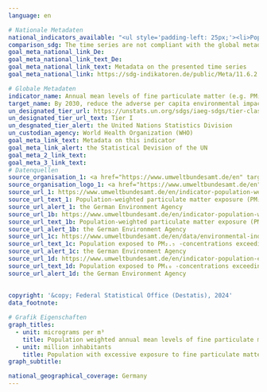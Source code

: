 ```yaml
---
language: en    

# Nationale Metadaten    
national_indicators_available: "<ul style='padding-left: 25px;'><li>Population weighted annual mean levels of fine particulate matter</li> <li> Population with excessive exposure to fine particulate matter</li></ul>"    
comparison_sdg: The time series are not compliant with the global metadata, but provide additional information.    
goal_meta_national_link_De: 
goal_meta_national_link_text_De: 
goal_meta_national_link_text: Metadata on the presented time series
goal_meta_national_link: https://sdg-indikatoren.de/public/Meta/11.6.2.pdf    

# Globale Metadaten    
indicator_name: Annual mean levels of fine particulate matter (e.g. PM₂.₅ and PM₁₀) in cities (population weighted)    
target_name: By 2030, reduce the adverse per capita environmental impact of cities, including by paying special attention to air quality and municipal and other waste management    
un_designated_tier_url: https://unstats.un.org/sdgs/iaeg-sdgs/tier-classification/    
un_designated_tier_url_text: Tier I    
un_desgnated_tier_alert: the United Nations Statistics Division    
un_custodian_agency: World Health Organization (WHO)    
goal_meta_link_text: Metadata on this indicator    
goal_meta_link_alert: the Statistical Devision of the UN    
goal_meta_2_link_text:     
goal_meta_3_link_text:         
# Datenquellen
source_organisation_1: <a href="https://www.umweltbundesamt.de/en" target="_blank" onclick="return confirm_alert('the German Environment Agency','En');"> German Environment Agency </a>
source_organisation_logo_1: <a href="https://www.umweltbundesamt.de/en" target="_blank" onclick="return confirm_alert('the German Environment Agency','En');"><img src="https://sdg-indikatoren.de/public/OrgImgEn/uba.png" alt="Logo uba" style="height:60px; width:148px"/></a>
source_url_1: https://www.umweltbundesamt.de/en/indicator-population-weighted-particulate-matter
source_url_text_1: Population-weighted particulate matter exposure (PM₂,₅)
source_url_alert_1: the German Environment Agency
source_url_1b: https://www.umweltbundesamt.de/en/indicator-population-weighted-particulate-matter-0
source_url_text_1b: Population-weighted particulate matter exposure (PM₁₀)
source_url_alert_1b: the German Environment Agency
source_url_1c: https://www.umweltbundesamt.de/en/data/environmental-indicators/indicator-population-exposure-to-particulate-matter
source_url_text_1c: Population exposed to PM₂.₅ -concentrations exceeding the WHO 2021 annual mean guideline value
source_url_alert_1c: the German Environment Agency
source_url_1d: https://www.umweltbundesamt.de/en/indicator-population-exposure-to-particulate-matter
source_url_text_1d: Population exposed to PM₁₀ -concentrations exceeding the WHO 2021 annual mean guideline value
source_url_alert_1d: the German Environment Agency
    
    
copyright: '&copy; Federal Statistical Office (Destatis), 2024'    
data_footnote:     

# Grafik Eigenschaften    
graph_titles:
  - unit: micrograms per m³
    title: Population weighted annual mean levels of fine particulate matter
  - unit: million inhabitants
    title: Population with excessive exposure to fine particulate matter
graph_subtitle:     

national_geographical_coverage: Germany    
---
```


<span></span>